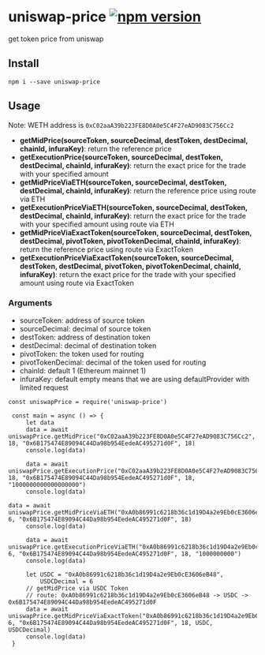 # uniswap-price [![npm version](https://badge.fury.io/js/uniswap-price.svg)](https://badge.fury.io/js/uniswap-price)
get token price from uniswap

## Install 
```
npm i --save uniswap-price
```

## Usage

Note: WETH address is `0xC02aaA39b223FE8D0A0e5C4F27eAD9083C756Cc2`

- **getMidPrice(sourceToken, sourceDecimal, destToken, destDecimal, chainId, infuraKey)**: return the reference price
- **getExecutionPrice(sourceToken, sourceDecimal, destToken, destDecimal, chainId, infuraKey)**: return the exact price for the trade with your specified amount
- **getMidPriceViaETH(sourceToken, sourceDecimal, destToken, destDecimal, chainId, infuraKey)**: return the reference price using route via ETH
- **getExecutionPriceViaETH(sourceToken, sourceDecimal, destToken, destDecimal, chainId, infuraKey)**: return the exact price for the trade with your specified amount using route via ETH
- **getMidPriceViaExactToken(sourceToken, sourceDecimal, destToken, destDecimal, pivotToken, pivotTokenDecimal, chainId, infuraKey)**: return the reference price using route via ExactToken
- **getExecutionPriceViaExactToken(sourceToken, sourceDecimal, destToken, destDecimal, pivotToken, pivotTokenDecimal, chainId, infuraKey)**: return the exact price for the trade with your specified amount using route via ExactToken

### Arguments
- sourceToken: address of source token
- sourceDecimal: decimal of source token
- destToken: address of destination token
- destDecimal: decimal of destination token
- pivotToken: the token used for routing
- pivotTokenDecimal: decimal of the token used for routing
- chainId: default 1 (Ethereum mainnet 1)
- infuraKey: default empty means that we are using defaultProvider with limited request

```nodejs
const uniswapPrice = require('uniswap-price')

 const main = async () => {
     let data
     data = await uniswapPrice.getMidPrice("0xC02aaA39b223FE8D0A0e5C4F27eAD9083C756Cc2", 18, "0x6B175474E89094C44Da98b954EedeAC495271d0F", 18)
     console.log(data)

     data = await uniswapPrice.getExecutionPrice("0xC02aaA39b223FE8D0A0e5C4F27eAD9083C756Cc2", 18, "0x6B175474E89094C44Da98b954EedeAC495271d0F", 18, "1000000000000000000")
     console.log(data)

data = await uniswapPrice.getMidPriceViaETH("0xA0b86991c6218b36c1d19D4a2e9Eb0cE3606eB48", 6, "0x6B175474E89094C44Da98b954EedeAC495271d0F", 18)
     console.log(data)

     data = await uniswapPrice.getExecutionPriceViaETH("0xA0b86991c6218b36c1d19D4a2e9Eb0cE3606eB48", 6, "0x6B175474E89094C44Da98b954EedeAC495271d0F", 18, "1000000000")
     console.log(data)
     
     let USDC = "0xA0b86991c6218b36c1d19D4a2e9Eb0cE3606eB48",
         USDCDecimal = 6
     // getMidPrice via USDC Token
     // route: 0xA0b86991c6218b36c1d19D4a2e9Eb0cE3606eB48 -> USDC -> 0x6B175474E89094C44Da98b954EedeAC495271d0F
     data = await uniswapPrice.getMidPriceViaExactToken("0xA0b86991c6218b36c1d19D4a2e9Eb0cE3606eB48", 6, "0x6B175474E89094C44Da98b954EedeAC495271d0F", 18, USDC, USDCDecimal)
     console.log(data)
 }
```

